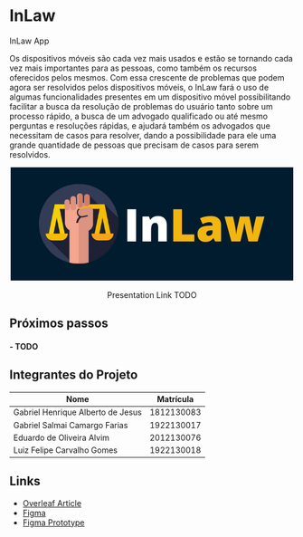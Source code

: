 # InLaw
InLaw App

<p>
   Os dispositivos móveis são cada vez mais usados e estão se tornando cada vez mais importantes para as pessoas, como também os recursos oferecidos pelos mesmos. Com essa crescente de problemas que podem agora ser resolvidos pelos dispositivos móveis, o InLaw fará o uso de algumas funcionalidades presentes em um dispositivo móvel possibilitando facilitar a busca da resolução de problemas do usuário tanto sobre um processo rápido, a busca de um advogado qualificado ou até mesmo perguntas e resoluções rápidas, e ajudará também os advogados que necessitam de casos para resolver, dando a possibilidade para ele uma grande quantidade de pessoas que precisam de casos para serem resolvidos.
<p>
  
  <p align="center">
    <img src="https://github.com/Salmaii/InLaw/blob/master/mobile/lib/assets/images/namedLogo.png" alt="InLaw Logo" />
  </p>

  
  <p align="center">
    Presentation Link TODO
  </p>


## Próximos passos

<h4><b>
- TODO
  </b></h4>


## Integrantes do Projeto

| Nome                              | Matrícula  |
| --------------------------------- | ---------- |
| Gabriel Henrique Alberto de Jesus | 1812130083 |
| Gabriel Salmai Camargo Farias     | 1922130017 |
| Eduardo de Oliveira Alvim         | 2012130076 |
| Luiz Felipe Carvalho Gomes        | 1922130018 |


## Links
   - [Overleaf Article](https://www.overleaf.com/read/vcmhmpvpybbd)
   - [Figma](https://www.figma.com/file/rRFMT7DJIV8f3kF79618F8/In-Law?node-id=0%3A1)
   - [Figma Prototype](https://www.figma.com/proto/rRFMT7DJIV8f3kF79618F8/In-Law?node-id=611%3A5085&scaling=scale-down&page-id=0%3A1&starting-point-node-id=611%3A5100&show-proto-sidebar=1)

